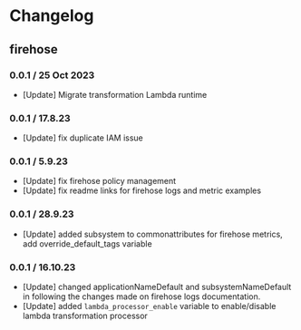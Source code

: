 # Changelog

## firehose

### 0.0.1 / 25 Oct 2023
* [Update] Migrate transformation Lambda runtime

### 0.0.1 / 17.8.23
* [Update] fix duplicate IAM issue

### 0.0.1 / 5.9.23
* [Update] fix firehose policy management
* [Update] fix readme links for firehose logs and metric examples

### 0.0.1 / 28.9.23
* [Update] added subsystem to commonattributes for firehose metrics, add override_default_tags variable

### 0.0.1 / 16.10.23
* [Update] changed applicationNameDefault and subsystemNameDefault in following the changes made on firehose logs documentation.
* [Update] added `lambda_processor_enable` variable to enable/disable lambda transformation processor
